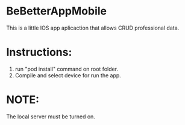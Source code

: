 # BeBetterAppMobile

This is a little IOS app aplicaction that allows CRUD professional data.

# Instructions:

1. run "pod install" command on root folder.
2. Compile and select device for run the app.

# NOTE:

The local server must be turned on.

